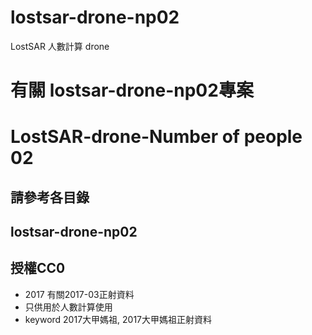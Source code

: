 # lostsar-drone-np02
 LostSAR 人數計算 drone
# 有關 lostsar-drone-np02專案 
# LostSAR-drone-Number of people 02
## 請參考各目錄
## lostsar-drone-np02
## 授權CC0
* 2017 有關2017-03正射資料
* 只供用於人數計算使用
* keyword 2017大甲媽祖, 2017大甲媽祖正射資料

